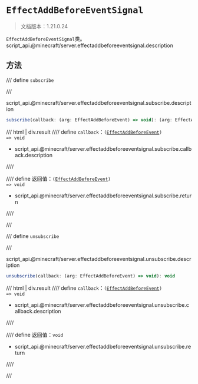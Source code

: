 # `EffectAddBeforeEventSignal`

> 文档版本：1.21.0.24

`EffectAddBeforeEventSignal`类。script_api.@minecraft/server.effectaddbeforeeventsignal.description

## 方法

/// define
`subscribe`


///

script_api.@minecraft/server.effectaddbeforeeventsignal.subscribe.description

```js
subscribe(callback: (arg: EffectAddBeforeEvent) => void): (arg: EffectAddBeforeEvent) => void
```

/// html | div.result
//// define
`callback`：<code>(<a href="../effectaddbeforeevent/">EffectAddBeforeEvent</a>) =&gt; void</code>

- script_api.@minecraft/server.effectaddbeforeeventsignal.subscribe.callback.description


////

//// define
返回值：<code>(<a href="../effectaddbeforeevent/">EffectAddBeforeEvent</a>) =&gt; void</code>

- script_api.@minecraft/server.effectaddbeforeeventsignal.subscribe.return


////

///


/// define
`unsubscribe`


///

script_api.@minecraft/server.effectaddbeforeeventsignal.unsubscribe.description

```js
unsubscribe(callback: (arg: EffectAddBeforeEvent) => void): void
```

/// html | div.result
//// define
`callback`：<code>(<a href="../effectaddbeforeevent/">EffectAddBeforeEvent</a>) =&gt; void</code>

- script_api.@minecraft/server.effectaddbeforeeventsignal.unsubscribe.callback.description


////

//// define
返回值：`void`

- script_api.@minecraft/server.effectaddbeforeeventsignal.unsubscribe.return


////

///

